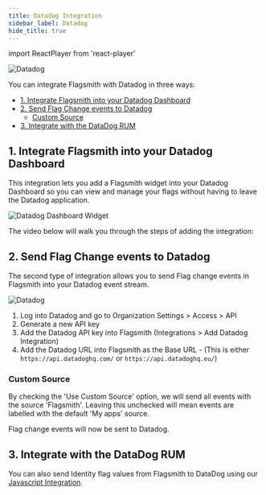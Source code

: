 ```yaml
---
title: Datadog Integration
sidebar_label: Datadog
hide_title: true
---
```


import ReactPlayer from 'react-player'

![Datadog](/img/integrations/datadog/datadog-logo.svg)

You can integrate Flagsmith with Datadog in three ways:

- [1. Integrate Flagsmith into your Datadog Dashboard](#1-integrate-flagsmith-into-your-datadog-dashboard)
- [2. Send Flag Change events to Datadog](#2-send-flag-change-events-to-datadog)
  - [Custom Source](#custom-source)
- [3. Integrate with the DataDog RUM](#3-integrate-with-the-datadog-rum)

## 1. Integrate Flagsmith into your Datadog Dashboard

This integration lets you add a Flagsmith widget into your Datadog Dashboard so you can view and manage your flags
without having to leave the Datadog application.

![Datadog Dashboard Widget](/img/integrations/datadog/datadog-dashboard-widget.png)

The video below will walk you through the steps of adding the integration:

<ReactPlayer
    playing
    controls
    width="100%"
    height="460px"
    url='https://flagsmith.wistia.com/medias/76558s9yj7' />

## 2. Send Flag Change events to Datadog

The second type of integration allows you to send Flag change events in Flagsmith into your Datadog event stream.

![Datadog](/img/integrations/datadog/datadog-3.png)

1. Log into Datadog and go to Organization Settings > Access > API
2. Generate a new API key
3. Add the Datadog API key into Flagsmith (Integrations > Add Datadog Integration)
4. Add the Datadog URL into Flagsmith as the Base URL - (This is either `https://api.datadoghq.com/` or
   `https://api.datadoghq.eu/`)

### Custom Source

By checking the 'Use Custom Source' option, we will send all events with the source 'Flagsmith'. Leaving this unchecked
will mean events are labelled with the default 'My apps' source.

Flag change events will now be sent to Datadog.

## 3. Integrate with the DataDog RUM

You can also send Identity flag values from Flagsmith to DataDog using our
[Javascript Integration](/clients/client-side/javascript.md#datadog-rum-javascript-sdk-integration).
